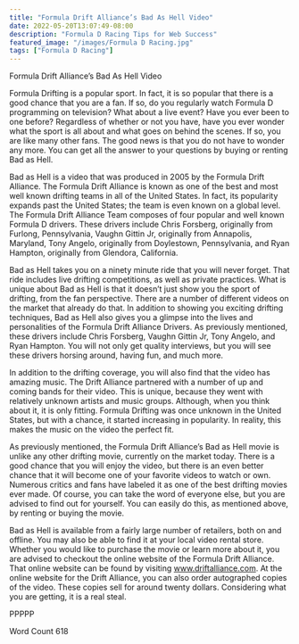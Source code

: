 ```yaml
---
title: "Formula Drift Alliance’s Bad As Hell Video"
date: 2022-05-20T13:07:49-08:00
description: "Formula D Racing Tips for Web Success"
featured_image: "/images/Formula D Racing.jpg"
tags: ["Formula D Racing"]
---
```


Formula Drift Alliance’s Bad As Hell Video

Formula Drifting is a popular sport. In fact, it is so popular that there is a good chance that you are a fan.  If so, do you regularly watch Formula D programming on television? What about a live event?  Have you ever been to one before?  Regardless of whether or not you have, have you ever wonder what the sport is all about and what goes on behind the scenes.  If so, you are like many other fans. The good news is that you do not have to wonder any more.  You can get all the answer to your questions by buying or renting Bad as Hell.

Bad as Hell is a video that was produced in 2005 by the Formula Drift Alliance. The Formula Drift Alliance is known as one of the best and most well known drifting teams in all of the United States.  In fact, its popularity expands past the United States; the team is even known on a global level.  The Formula Drift Alliance Team composes of four popular and well known Formula D drivers. These drivers include Chris Forsberg, originally from Furlong, Pennsylvania, Vaughn Gittin Jr, originally from Annapolis, Maryland, Tony Angelo, originally from Doylestown, Pennsylvania, and Ryan Hampton, originally from Glendora, California.  

Bad as Hell takes you on a ninety minute ride that you will never forget.  That ride includes live drifting competitions, as well as private practices. What is unique about Bad as Hell is that it doesn’t just show you the sport of drifting, from the fan perspective. There are a number of different videos on the market that already do that. In addition to showing you exciting drifting techniques, Bad as Hell also gives you a glimpse into the lives and personalities of the Formula Drift Alliance Drivers. As previously mentioned, these drivers include Chris Forsberg, Vaughn Gittin Jr, Tony Angelo, and Ryan Hampton. You will not only get quality interviews, but you will see these drivers horsing around, having fun, and much more.

In addition to the drifting coverage, you will also find that the video has amazing music.  The Drift Alliance partnered with a number of up and coming bands for their video. This is unique, because they went with relatively unknown artists and music groups.  Although, when you think about it, it is only fitting.  Formula Drifting was once unknown in the United States, but with a chance, it started increasing in popularity.  In reality, this makes the music on the video the perfect fit.

As previously mentioned, the Formula Drift Alliance’s Bad as Hell movie is unlike any other drifting movie, currently on the market today.  There is a good chance that you will enjoy the video, but there is an even better chance that it will become one of your favorite videos to watch or own. Numerous critics and fans have labeled it as one of the best drifting movies ever made.  Of course, you can take the word of everyone else, but you are advised to find out for yourself. You can easily do this, as mentioned above, by renting or buying the movie.  

Bad as Hell is available from a fairly large number of retailers, both on and offline. You may also be able to find it at your local video rental store.  Whether you would like to purchase the movie or learn more about it, you are advised to checkout the online website of the Formula Drift Alliance. That online website can be found by visiting www.driftalliance.com.  At the online website for the Drift Alliance, you can also order autographed copies of the video.  These copies sell for around twenty dollars. Considering what you are getting, it is a real steal.

PPPPP

Word Count 618

